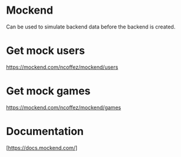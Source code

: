 # Mockend
Can be used to simulate backend data before the backend is created. 

# Get mock users
https://mockend.com/ncoffez/mockend/users

# Get mock games
https://mockend.com/ncoffez/mockend/games

# Documentation
[https://docs.mockend.com/]
